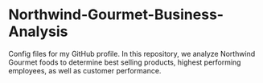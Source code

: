 # Northwind-Gourmet-Business-Analysis
Config files for my GitHub profile.
In this repository, we analyze Northwind Gourmet foods to determine best selling products, highest performing employees, as well as customer performance.
